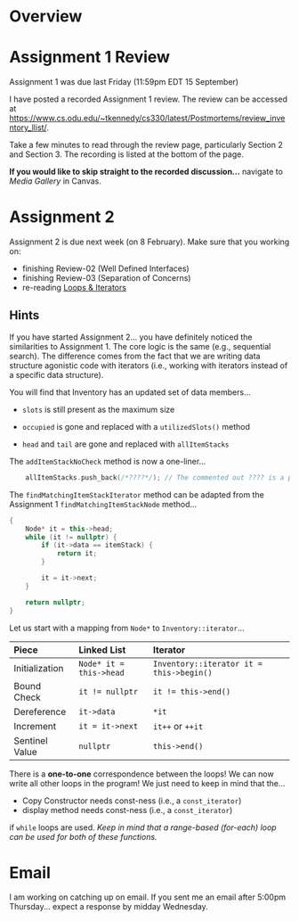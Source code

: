 # Overview



# Assignment 1 Review


Assignment 1 was due last Friday (11:59pm EDT 15 September)

I have posted a recorded Assignment 1 review. The review can be accessed at
<https://www.cs.odu.edu/~tkennedy/cs330/latest/Postmortems/review_inventory_llist/>.

Take a few minutes to read through the review page, particularly Section 2 and
Section 3. The recording is listed at the bottom of the page.

**If you would like to skip straight to the recorded discussion...** navigate to
*Media Gallery* in Canvas.


# Assignment 2

Assignment 2 is due next week (on 8 February). Make sure that you working on:

  - finishing Review-02 (Well Defined Interfaces)
  - finishing Review-03 (Separation of Concerns)
  - re-reading [Loops & Iterators](https://www.cs.odu.edu/~tkennedy/cs330/latest/Public/designDiscussionIterators/)


## Hints

If you have started Assignment 2... you have definitely noticed the
similarities to Assignment 1. The core logic is the same (e.g., sequential
search). The difference comes from the fact that we are writing data structure
agonistic code with iterators (i.e., working with iterators instead of a
specific data structure).

You will find that Inventory has an updated set of data members...

  - `slots` is still present as the maximum size

  - `occupied` is gone and replaced with a `utilizedSlots()` method

  - `head` and `tail` are gone and replaced with `allItemStacks`


The `addItemStackNoCheck` method is now a one-liner...

```cpp
    allItemStacks.push_back(/*????*/); // The commented out ???? is a placeholder
```

The `findMatchingItemStackIterator` method can be adapted from the Assignment 1
`findMatchingItemStackNode` method...

```cpp
{
    Node* it = this->head;
    while (it != nullptr) {
        if (it->data == itemStack) {
            return it;
        }

        it = it->next;
    }

    return nullptr;
}
```

Let us start with a mapping from `Node*` to `Inventory::iterator`...

| **Piece**      | **Linked List**         | **Iterator**                             |
| :--            | :--                     | :--                                      |
| Initialization | `Node* it = this->head` | `Inventory::iterator it = this->begin()` |
| Bound Check    | `it != nullptr `        | `it != this->end()`                      |
| Dereference    | `it->data`              | `*it`                                    |
| Increment      | `it = it->next`         | `it++` or `++it`                         |
| Sentinel Value | `nullptr`               | `this->end()`                            |

There is a **one-to-one** correspondence between the loops! We can now write
all other loops in the program! We just need to keep in mind that the...

  - Copy Constructor needs const-ness (i.e., a `const_iterator`)
  - display method needs const-ness (i.e., a `const_iterator`)

if `while` loops are used. *Keep in mind that a range-based (for-each) loop can
be used for both of these functions.*


# Email

I am working on catching up on email. If you sent me an email after 5:00pm
Thursday... expect a response by midday Wednesday.
